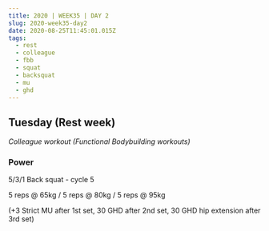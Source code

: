 ```yaml
---
title: 2020 | WEEK35 | DAY 2
slug: 2020-week35-day2
date: 2020-08-25T11:45:01.015Z
tags:
  - rest
  - colleague
  - fbb
  - squat
  - backsquat
  - mu
  - ghd
---
```

## Tuesday (Rest week)

*Colleague workout (Functional Bodybuilding workouts)*

### Power

5/3/1 Back squat - cycle 5

5 reps @ 65kg / 5 reps @ 80kg / 5 reps @ 95kg

(+3 Strict MU after 1st set, 30 GHD after 2nd set, 30 GHD hip extension after 3rd set)